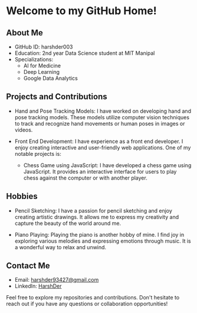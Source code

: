 # Welcome to my GitHub Home!

## About Me

- GitHub ID: harshder003
- Education: 2nd year Data Science student at MIT Manipal
- Specializations:
  - AI for Medicine
  - Deep Learning
  - Google Data Analytics

## Projects and Contributions

- Hand and Pose Tracking Models: I have worked on developing hand and pose tracking models. These models utilize computer vision techniques to track and recognize hand movements or human poses in images or videos.

- Front End Development: I have experience as a front end developer. I enjoy creating interactive and user-friendly web applications. One of my notable projects is:

  - Chess Game using JavaScript: I have developed a chess game using JavaScript. It provides an interactive interface for users to play chess against the computer or with another player.

## Hobbies

- Pencil Sketching: I have a passion for pencil sketching and enjoy creating artistic drawings. It allows me to express my creativity and capture the beauty of the world around me.

- Piano Playing: Playing the piano is another hobby of mine. I find joy in exploring various melodies and expressing emotions through music. It is a wonderful way to relax and unwind.

## Contact Me

- Email: [harshder93427@gmail.com](mailto:harshder93427@gmail.com)
- LinkedIn: [HarshDer](https://www.linkedin.com/in/harsh-der-98b7b2223/)

Feel free to explore my repositories and contributions. Don't hesitate to reach out if you have any questions or collaboration opportunities!
